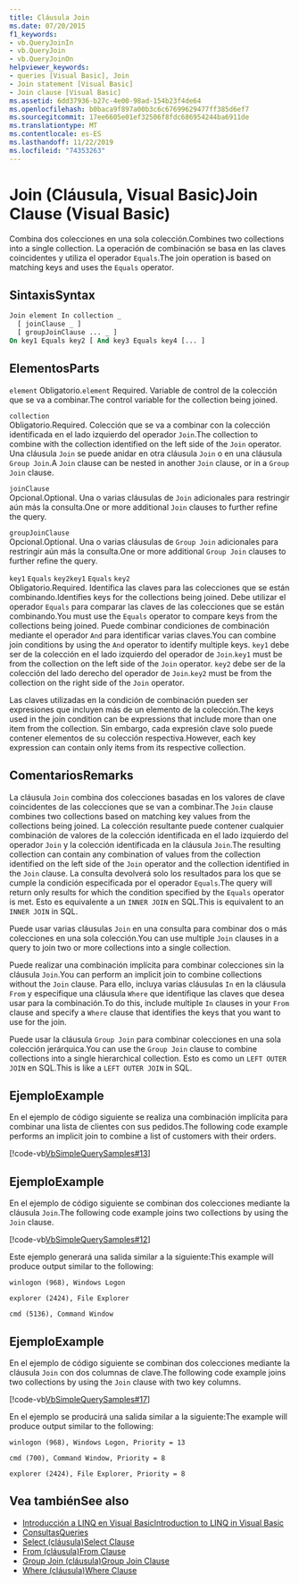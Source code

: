 ```yaml
---
title: Cláusula Join
ms.date: 07/20/2015
f1_keywords:
- vb.QueryJoinIn
- vb.QueryJoin
- vb.QueryJoinOn
helpviewer_keywords:
- queries [Visual Basic], Join
- Join statement [Visual Basic]
- Join clause [Visual Basic]
ms.assetid: 6dd37936-b27c-4e00-98ad-154b23f4de64
ms.openlocfilehash: b0baca9f897a00b3c6c67699629477ff385d6ef7
ms.sourcegitcommit: 17ee6605e01ef32506f8fdc686954244ba6911de
ms.translationtype: MT
ms.contentlocale: es-ES
ms.lasthandoff: 11/22/2019
ms.locfileid: "74353263"
---
```

# <a name="join-clause-visual-basic"></a><span data-ttu-id="7a688-102">Join (Cláusula, Visual Basic)</span><span class="sxs-lookup"><span data-stu-id="7a688-102">Join Clause (Visual Basic)</span></span>

<span data-ttu-id="7a688-103">Combina dos colecciones en una sola colección.</span><span class="sxs-lookup"><span data-stu-id="7a688-103">Combines two collections into a single collection.</span></span> <span data-ttu-id="7a688-104">La operación de combinación se basa en las claves coincidentes y utiliza el operador `Equals`.</span><span class="sxs-lookup"><span data-stu-id="7a688-104">The join operation is based on matching keys and uses the `Equals` operator.</span></span>

## <a name="syntax"></a><span data-ttu-id="7a688-105">Sintaxis</span><span class="sxs-lookup"><span data-stu-id="7a688-105">Syntax</span></span>

```vb
Join element In collection _
  [ joinClause _ ]
  [ groupJoinClause ... _ ]
On key1 Equals key2 [ And key3 Equals key4 [... ]
```

## <a name="parts"></a><span data-ttu-id="7a688-106">Elementos</span><span class="sxs-lookup"><span data-stu-id="7a688-106">Parts</span></span>

<span data-ttu-id="7a688-107">`element` Obligatorio.</span><span class="sxs-lookup"><span data-stu-id="7a688-107">`element` Required.</span></span> <span data-ttu-id="7a688-108">Variable de control de la colección que se va a combinar.</span><span class="sxs-lookup"><span data-stu-id="7a688-108">The control variable for the collection being joined.</span></span>

`collection`  
<span data-ttu-id="7a688-109">Obligatorio.</span><span class="sxs-lookup"><span data-stu-id="7a688-109">Required.</span></span> <span data-ttu-id="7a688-110">Colección que se va a combinar con la colección identificada en el lado izquierdo del operador `Join`.</span><span class="sxs-lookup"><span data-stu-id="7a688-110">The collection to combine with the collection identified on the left side of the `Join` operator.</span></span> <span data-ttu-id="7a688-111">Una cláusula `Join` se puede anidar en otra cláusula `Join` o en una cláusula `Group Join`.</span><span class="sxs-lookup"><span data-stu-id="7a688-111">A `Join` clause can be nested in another `Join` clause, or in a `Group Join` clause.</span></span>

`joinClause`  
<span data-ttu-id="7a688-112">Opcional.</span><span class="sxs-lookup"><span data-stu-id="7a688-112">Optional.</span></span> <span data-ttu-id="7a688-113">Una o varias cláusulas de `Join` adicionales para restringir aún más la consulta.</span><span class="sxs-lookup"><span data-stu-id="7a688-113">One or more additional `Join` clauses to further refine the query.</span></span>

`groupJoinClause`  
<span data-ttu-id="7a688-114">Opcional.</span><span class="sxs-lookup"><span data-stu-id="7a688-114">Optional.</span></span> <span data-ttu-id="7a688-115">Una o varias cláusulas de `Group Join` adicionales para restringir aún más la consulta.</span><span class="sxs-lookup"><span data-stu-id="7a688-115">One or more additional `Group Join` clauses to further refine the query.</span></span>

<span data-ttu-id="7a688-116">`key1` `Equals` `key2`</span><span class="sxs-lookup"><span data-stu-id="7a688-116">`key1` `Equals` `key2`</span></span>  
<span data-ttu-id="7a688-117">Obligatorio.</span><span class="sxs-lookup"><span data-stu-id="7a688-117">Required.</span></span> <span data-ttu-id="7a688-118">Identifica las claves para las colecciones que se están combinando.</span><span class="sxs-lookup"><span data-stu-id="7a688-118">Identifies keys for the collections being joined.</span></span> <span data-ttu-id="7a688-119">Debe utilizar el operador `Equals` para comparar las claves de las colecciones que se están combinando.</span><span class="sxs-lookup"><span data-stu-id="7a688-119">You must use the `Equals` operator to compare keys from the collections being joined.</span></span> <span data-ttu-id="7a688-120">Puede combinar condiciones de combinación mediante el operador `And` para identificar varias claves.</span><span class="sxs-lookup"><span data-stu-id="7a688-120">You can combine join conditions by using the `And` operator to identify multiple keys.</span></span> <span data-ttu-id="7a688-121">`key1` debe ser de la colección en el lado izquierdo del operador de `Join`.</span><span class="sxs-lookup"><span data-stu-id="7a688-121">`key1` must be from the collection on the left side of the `Join` operator.</span></span> <span data-ttu-id="7a688-122">`key2` debe ser de la colección del lado derecho del operador de `Join`.</span><span class="sxs-lookup"><span data-stu-id="7a688-122">`key2` must be from the collection on the right side of the `Join` operator.</span></span>

<span data-ttu-id="7a688-123">Las claves utilizadas en la condición de combinación pueden ser expresiones que incluyen más de un elemento de la colección.</span><span class="sxs-lookup"><span data-stu-id="7a688-123">The keys used in the join condition can be expressions that include more than one item from the collection.</span></span> <span data-ttu-id="7a688-124">Sin embargo, cada expresión clave solo puede contener elementos de su colección respectiva.</span><span class="sxs-lookup"><span data-stu-id="7a688-124">However, each key expression can contain only items from its respective collection.</span></span>

## <a name="remarks"></a><span data-ttu-id="7a688-125">Comentarios</span><span class="sxs-lookup"><span data-stu-id="7a688-125">Remarks</span></span>

<span data-ttu-id="7a688-126">La cláusula `Join` combina dos colecciones basadas en los valores de clave coincidentes de las colecciones que se van a combinar.</span><span class="sxs-lookup"><span data-stu-id="7a688-126">The `Join` clause combines two collections based on matching key values from the collections being joined.</span></span> <span data-ttu-id="7a688-127">La colección resultante puede contener cualquier combinación de valores de la colección identificada en el lado izquierdo del operador `Join` y la colección identificada en la cláusula `Join`.</span><span class="sxs-lookup"><span data-stu-id="7a688-127">The resulting collection can contain any combination of values from the collection identified on the left side of the `Join` operator and the collection identified in the `Join` clause.</span></span> <span data-ttu-id="7a688-128">La consulta devolverá solo los resultados para los que se cumple la condición especificada por el operador `Equals`.</span><span class="sxs-lookup"><span data-stu-id="7a688-128">The query will return only results for which the condition specified by the `Equals` operator is met.</span></span> <span data-ttu-id="7a688-129">Esto es equivalente a un `INNER JOIN` en SQL.</span><span class="sxs-lookup"><span data-stu-id="7a688-129">This is equivalent to an `INNER JOIN` in SQL.</span></span>

<span data-ttu-id="7a688-130">Puede usar varias cláusulas `Join` en una consulta para combinar dos o más colecciones en una sola colección.</span><span class="sxs-lookup"><span data-stu-id="7a688-130">You can use multiple `Join` clauses in a query to join two or more collections into a single collection.</span></span>

<span data-ttu-id="7a688-131">Puede realizar una combinación implícita para combinar colecciones sin la cláusula `Join`.</span><span class="sxs-lookup"><span data-stu-id="7a688-131">You can perform an implicit join to combine collections without the `Join` clause.</span></span> <span data-ttu-id="7a688-132">Para ello, incluya varias cláusulas `In` en la cláusula `From` y especifique una cláusula `Where` que identifique las claves que desea usar para la combinación.</span><span class="sxs-lookup"><span data-stu-id="7a688-132">To do this, include multiple `In` clauses in your `From` clause and specify a `Where` clause that identifies the keys that you want to use for the join.</span></span>

<span data-ttu-id="7a688-133">Puede usar la cláusula `Group Join` para combinar colecciones en una sola colección jerárquica.</span><span class="sxs-lookup"><span data-stu-id="7a688-133">You can use the `Group Join` clause to combine collections into a single hierarchical collection.</span></span> <span data-ttu-id="7a688-134">Esto es como un `LEFT OUTER JOIN` en SQL.</span><span class="sxs-lookup"><span data-stu-id="7a688-134">This is like a `LEFT OUTER JOIN` in SQL.</span></span>

## <a name="example"></a><span data-ttu-id="7a688-135">Ejemplo</span><span class="sxs-lookup"><span data-stu-id="7a688-135">Example</span></span>

<span data-ttu-id="7a688-136">En el ejemplo de código siguiente se realiza una combinación implícita para combinar una lista de clientes con sus pedidos.</span><span class="sxs-lookup"><span data-stu-id="7a688-136">The following code example performs an implicit join to combine a list of customers with their orders.</span></span>

[!code-vb[VbSimpleQuerySamples#13](~/samples/snippets/visualbasic/VS_Snippets_VBCSharp/VbSimpleQuerySamples/VB/QuerySamples1.vb#13)]

## <a name="example"></a><span data-ttu-id="7a688-137">Ejemplo</span><span class="sxs-lookup"><span data-stu-id="7a688-137">Example</span></span>

<span data-ttu-id="7a688-138">En el ejemplo de código siguiente se combinan dos colecciones mediante la cláusula `Join`.</span><span class="sxs-lookup"><span data-stu-id="7a688-138">The following code example joins two collections by using the `Join` clause.</span></span>

[!code-vb[VbSimpleQuerySamples#12](~/samples/snippets/visualbasic/VS_Snippets_VBCSharp/VbSimpleQuerySamples/VB/QuerySamples2.vb#12)]

<span data-ttu-id="7a688-139">Este ejemplo generará una salida similar a la siguiente:</span><span class="sxs-lookup"><span data-stu-id="7a688-139">This example will produce output similar to the following:</span></span>

`winlogon (968), Windows Logon`

`explorer (2424), File Explorer`

`cmd (5136), Command Window`

## <a name="example"></a><span data-ttu-id="7a688-140">Ejemplo</span><span class="sxs-lookup"><span data-stu-id="7a688-140">Example</span></span>

<span data-ttu-id="7a688-141">En el ejemplo de código siguiente se combinan dos colecciones mediante la cláusula `Join` con dos columnas de clave.</span><span class="sxs-lookup"><span data-stu-id="7a688-141">The following code example joins two collections by using the `Join` clause with two key columns.</span></span>

[!code-vb[VbSimpleQuerySamples#17](~/samples/snippets/visualbasic/VS_Snippets_VBCSharp/VbSimpleQuerySamples/VB/QuerySamples3.vb#17)]

<span data-ttu-id="7a688-142">En el ejemplo se producirá una salida similar a la siguiente:</span><span class="sxs-lookup"><span data-stu-id="7a688-142">The example will produce output similar to the following:</span></span>

`winlogon (968), Windows Logon, Priority = 13`

`cmd (700), Command Window, Priority = 8`

`explorer (2424), File Explorer, Priority = 8`

## <a name="see-also"></a><span data-ttu-id="7a688-143">Vea también</span><span class="sxs-lookup"><span data-stu-id="7a688-143">See also</span></span>

- [<span data-ttu-id="7a688-144">Introducción a LINQ en Visual Basic</span><span class="sxs-lookup"><span data-stu-id="7a688-144">Introduction to LINQ in Visual Basic</span></span>](../../../visual-basic/programming-guide/language-features/linq/introduction-to-linq.md)
- [<span data-ttu-id="7a688-145">Consultas</span><span class="sxs-lookup"><span data-stu-id="7a688-145">Queries</span></span>](../../../visual-basic/language-reference/queries/index.md)
- [<span data-ttu-id="7a688-146">Select (cláusula)</span><span class="sxs-lookup"><span data-stu-id="7a688-146">Select Clause</span></span>](../../../visual-basic/language-reference/queries/select-clause.md)
- [<span data-ttu-id="7a688-147">From (cláusula)</span><span class="sxs-lookup"><span data-stu-id="7a688-147">From Clause</span></span>](../../../visual-basic/language-reference/queries/from-clause.md)
- [<span data-ttu-id="7a688-148">Group Join (cláusula)</span><span class="sxs-lookup"><span data-stu-id="7a688-148">Group Join Clause</span></span>](../../../visual-basic/language-reference/queries/group-join-clause.md)
- [<span data-ttu-id="7a688-149">Where (cláusula)</span><span class="sxs-lookup"><span data-stu-id="7a688-149">Where Clause</span></span>](../../../visual-basic/language-reference/queries/where-clause.md)
